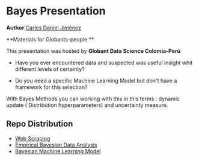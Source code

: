#  Bayes Presentation


**Author**:[Carlos Daniel Jiménez](www.danieljimenezm.com)

**Materials for  Globants-people **

This presentation was hosted by **Globant  Data Science Colomia-Perú**

* Have you ever encountered  data and suspected was useful insight whit different levels of certainty?


* Do you need a specific Machine Learning Model but don't have a framework for this selection?

With Bayes Methods you can working with this in this terms : dynamic update (
Distribution hyperparameters) and uncertainty measure.

## Repo Distribution

* [Web Scraping]()
* [Empirical Bayesian Data Analysis]()
* [Bayesian Machine Learning Model]()




